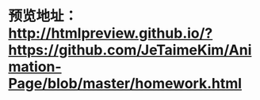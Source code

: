 # 预览地址：http://htmlpreview.github.io/?https://github.com/JeTaimeKim/Animation-Page/blob/master/homework.html
